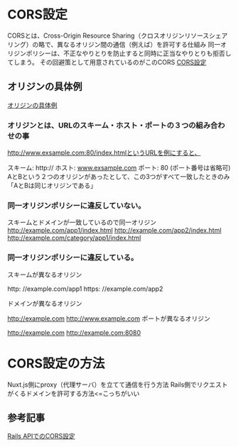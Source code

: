 # CORS設定

CORSとは、Cross-Origin Resource Sharing（クロスオリジンリソースシェアリング）の略で、異なるオリジン間の通信（例えば）を許可する仕組み
同一オリジンポリシーは、不正なやりとりを防止すると同時に正当なやりとりも拒否してしまう。
その回避策として用意されているのがこのCORS
[CORS設定](https://cloud.google.com/storage/docs/cross-origin?hl=ja)

## オリジンの具体例
[オリジンの具体例](https://developer.mozilla.org/ja/docs/Glossary/Origin)

### オリジンとは、URLのスキーム・ホスト・ポートの３つの組み合わせの事
http://www.exsample.com:80/index.htmlというURLを例にすると、

スキーム: http://
ホスト: www.exsample.com
ポート: 80 (ポート番号は省略可)
AとBという２つのオリジンがあったとして、この3つがすべて一致したときのみ「AとBは同じオリジンである」

### 同一オリジンポリシーに違反していない。

スキームとドメインが一致しているので同一オリジン
http://example.com/app1/index.html
http://example.com/app2/index.html
http://example.com/category/app1/index.html

### 同一オリジンポリシーに違反している。

スキームが異なるオリジン

http: //example.com/app1
https: //example.com/app2

ドメインが異なるオリジン

http://example.com
http://www.example.com
ポートが異なるオリジン

http://example.com
http://example.com:8080


# CORS設定の方法
Nuxt.js側にproxy（代理サーバ）を立てて通信を行う方法
Rails側でリクエストがくるドメインを許可する方法<=こっちがいい


## 参考記事
[Rails APIでのCORS設定](https://qiita.com/mtoyopet/items/326ba62d485e9ef0dacd)

